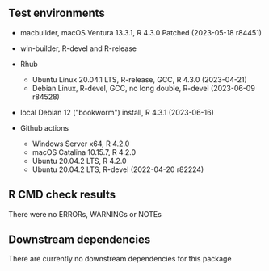 ## Test environments
* macbuilder, macOS Ventura 13.3.1, R 4.3.0 Patched (2023-05-18 r84451)
* win-builder, R-devel and R-release
* Rhub
  - Ubuntu Linux 20.04.1 LTS, R-release, GCC, R 4.3.0 (2023-04-21)
  - Debian Linux, R-devel, GCC, no long double, R-devel (2023-06-09 r84528)

* local Debian 12 ("bookworm") install, R 4.3.1 (2023-06-16)
* Github actions
  - Windows Server x64, R 4.2.0
  - macOS Catalina 10.15.7, R 4.2.0
  - Ubuntu 20.04.2 LTS, R 4.2.0
  - Ubuntu 20.04.2 LTS, R-devel (2022-04-20 r82224)

## R CMD check results
There were no ERRORs, WARNINGs or NOTEs

## Downstream dependencies
There are currently no downstream dependencies for this package
